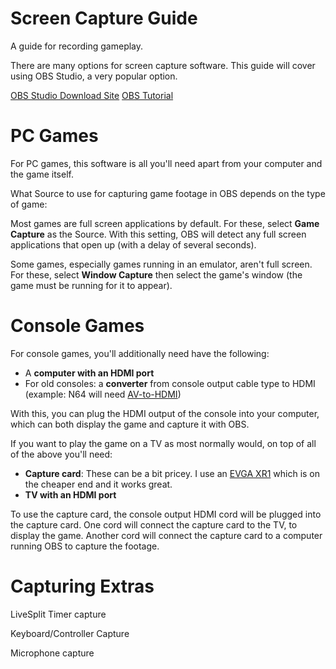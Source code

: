 # Screen Capture Guide
A guide for recording gameplay.

There are many options for screen capture software. This guide will cover using OBS Studio, a very popular option.

[OBS Studio Download Site](https://obsproject.com/)
[OBS Tutorial](https://www.youtube.com/watch?v=Muk9LfEWHeU&t=33)


# PC Games
For PC games, this software is all you'll need apart from your computer and the game itself.

What Source to use for capturing game footage in OBS depends on the type of game:

Most games are full screen applications by default. For these, select **Game Capture** as the Source. With this setting, OBS will detect any full screen applications that open up (with a delay of several seconds).

Some games, especially games running in an emulator, aren't full screen. For these, select **Window Capture** then select the game's window (the game must be running for it to appear). 


# Console Games
For console games, you'll additionally need have the following:
* A **computer with an HDMI port**
* For old consoles: a **converter** from console output cable type to HDMI (example: N64 will need [AV-to-HDMI](https://www.amazon.com/s?k=av+converter+to+hdmi&gclid=Cj0KCQjwk7ugBhDIARIsAGuvgPY_gQmQiJgoLbiXheJbOZKka1Tc0lMbhItesXaH6sPgAgCps-gYO0UaAnVhEALw_wcB&hvadid=177292155109&hvdev=c&hvlocphy=9033309&hvnetw=g&hvqmt=e&hvrand=16403810708644509553&hvtargid=kwd-26528964897&hydadcr=18911_9698412&tag=googhydr-20&ref=pd_sl_9frq3im3x7_e))

With this, you can plug the HDMI output of the console into your computer, which can both display the game and capture it with OBS.

If you want to play the game on a TV as most normally would, on top of all of the above you'll need:
* **Capture card**: These can be a bit pricey. I use an [EVGA XR1](https://www.amazon.com/dp/B09D8VYLY7?linkCode=ogi&tag=pop-lift-20&ascsubtag=%5Bartid%7C10060.g.36003491%5Bsrc%7Carb_ga_pop_d_bm_comm_org_us_g36003491%5Bch%7C6478e683e49cfca27a82dfbc1a8acc90%5Blt%7Cpsv%5Bpid%7C82f8073b-d32d-40d6-ab32-3a26aa72f514&th=1) which is on the cheaper end and it works great.
* **TV with an HDMI port**

To use the capture card, the console output HDMI cord will be plugged into the capture card. One cord will connect the capture card to the TV, to display the game. Another cord will connect the capture card to a computer running OBS to capture the footage.


# Capturing Extras

LiveSplit Timer capture

Keyboard/Controller Capture

Microphone capture

